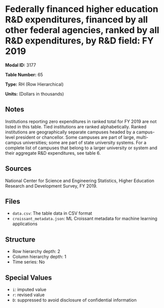 # Federally financed higher education R&D expenditures, financed by all other federal agencies, ranked by all R&D expenditures, by R&D field: FY 2019

**Modal ID:** 3177

**Table Number:** 65

**Type:** RH (Row Hierarchical)

**Units:** (Dollars in thousands)

## Notes

Institutions reporting zero expenditures in ranked total for FY 2019 are not listed in this table. Tied institutions are ranked alphabetically. Ranked institutions are geographically separate campuses headed by a campus-level president or chancellor. Some campuses are part of large, multi-campus universities; some are part of state university systems. For a complete list of campuses that belong to a larger university or system and their aggregate R&D expenditures, see table 6.

## Sources

National Center for Science and Engineering Statistics, Higher Education Research and Development Survey, FY 2019.

## Files

- `data.csv`: The table data in CSV format
- `croissant_metadata.json`: ML Croissant metadata for machine learning applications

## Structure

- Row hierarchy depth: 2
- Column hierarchy depth: 1
- Time series: No

## Special Values

- `i`: imputed value
- `r`: revised value
- `D`: suppressed to avoid disclosure of confidential information

